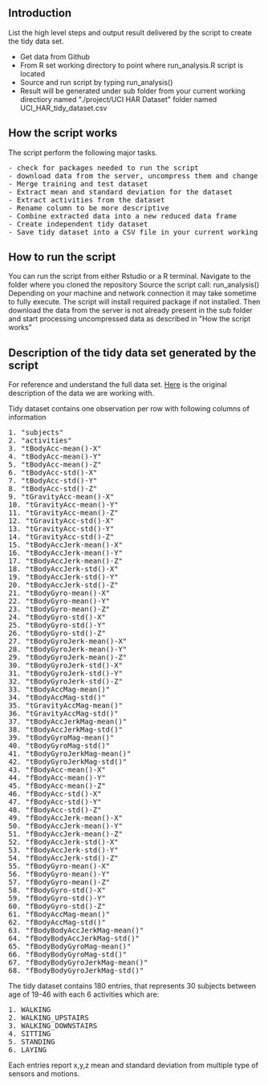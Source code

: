 ## Introduction
List the high level steps and output result delivered by the script to create the tidy data set.
- Get data from Github
- From R set working directory to point where run_analysis.R script is located
- Source and run script by typing run_analysis()
- Result will be generated under sub folder from your current working directiory named "./project/UCI HAR Dataset" folder named UCI_HAR_tidy_dataset.csv

## How the script works
The script perform the following major tasks.
<pre>
- check for packages needed to run the script
- download data from the server, uncompress them and change working folder to "./project/UCI HAR Dataset"
- Merge training and test dataset
- Extract mean and standard deviation for the dataset
- Extract activities from the dataset
- Rename column to be more descriptive
- Combine extracted data into a new reduced data frame 
- Create independent tidy dataset
- Save tidy dataset into a CSV file in your current working folder.
</pre>

## How to run the script
You can run the script from either Rstudio or a R terminal.
Navigate to the folder where you cloned the repository
Source the script
call: run_analysis()
Depending on your machine and network connection it may take sometime to fully execute.
The script will install required package if not installed.
Then download the data from the server is not already present in the sub folder 
and start processing uncompressed data as described in "How the script works"

## Description of the tidy data set generated by the script
For reference and understand the full data set. [Here](http://archive.ics.uci.edu/ml/datasets/Human+Activity+Recognition+Using+Smartphones) is the original description of the data we are working with.

Tidy dataset contains one observation per row with following columns of information
<pre>
1. "subjects"
2. "activities"	
3. "tBodyAcc-mean()-X"
4. "tBodyAcc-mean()-Y"
5. "tBodyAcc-mean()-Z"
6. "tBodyAcc-std()-X"
7. "tBodyAcc-std()-Y"
8. "tBodyAcc-std()-Z"
9. "tGravityAcc-mean()-X"
10. "tGravityAcc-mean()-Y"
11. "tGravityAcc-mean()-Z"
12. "tGravityAcc-std()-X"
13. "tGravityAcc-std()-Y"
14. "tGravityAcc-std()-Z"
15. "tBodyAccJerk-mean()-X"
16. "tBodyAccJerk-mean()-Y"
17. "tBodyAccJerk-mean()-Z"
18. "tBodyAccJerk-std()-X"
19. "tBodyAccJerk-std()-Y"
20. "tBodyAccJerk-std()-Z"
21. "tBodyGyro-mean()-X"
22. "tBodyGyro-mean()-Y"
23. "tBodyGyro-mean()-Z"
24. "tBodyGyro-std()-X"
25. "tBodyGyro-std()-Y"
26. "tBodyGyro-std()-Z"
27. "tBodyGyroJerk-mean()-X"
28. "tBodyGyroJerk-mean()-Y"
29. "tBodyGyroJerk-mean()-Z"
30. "tBodyGyroJerk-std()-X"
31. "tBodyGyroJerk-std()-Y"
32. "tBodyGyroJerk-std()-Z"
33. "tBodyAccMag-mean()"
34. "tBodyAccMag-std()"
35. "tGravityAccMag-mean()"
36. "tGravityAccMag-std()"	
37. "tBodyAccJerkMag-mean()"
38. "tBodyAccJerkMag-std()"
39. "tBodyGyroMag-mean()"
40. "tBodyGyroMag-std()"
41. "tBodyGyroJerkMag-mean()"
42. "tBodyGyroJerkMag-std()"
43. "fBodyAcc-mean()-X"
44. "fBodyAcc-mean()-Y"
45. "fBodyAcc-mean()-Z"
46. "fBodyAcc-std()-X"
47. "fBodyAcc-std()-Y"
48. "fBodyAcc-std()-Z"
49. "fBodyAccJerk-mean()-X"
50. "fBodyAccJerk-mean()-Y"
51. "fBodyAccJerk-mean()-Z"
52. "fBodyAccJerk-std()-X"
53. "fBodyAccJerk-std()-Y"
54. "fBodyAccJerk-std()-Z"
55. "fBodyGyro-mean()-X"
56. "fBodyGyro-mean()-Y"
57. "fBodyGyro-mean()-Z"
58. "fBodyGyro-std()-X"
59. "fBodyGyro-std()-Y"
60. "fBodyGyro-std()-Z"
61. "fBodyAccMag-mean()"
62. "fBodyAccMag-std()"
63. "fBodyBodyAccJerkMag-mean()"
64. "fBodyBodyAccJerkMag-std()"
65. "fBodyBodyGyroMag-mean()"
66. "fBodyBodyGyroMag-std()"
67. "fBodyBodyGyroJerkMag-mean()"
68. "fBodyBodyGyroJerkMag-std()"
</pre>
The tidy dataset contains 180 entries, that represents 30 subjects between age of 19-46 with each 6 activities which are:
<pre>
1. WALKING
2. WALKING_UPSTAIRS
3. WALKING_DOWNSTAIRS
4. SITTING
5. STANDING
6. LAYING
</pre>
Each entries report x,y,z mean and standard deviation from multiple type of sensors and motions.
